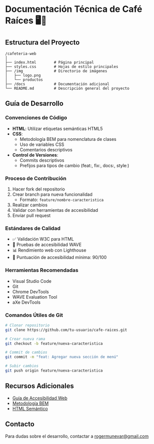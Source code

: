 # Documentación Técnica de Café Raíces 🖥️📄

## Estructura del Proyecto
```
/cafeteria-web
│
├── index.html        # Página principal
├── styles.css        # Hojas de estilo principales
├── /img              # Directorio de imágenes
│   ├── logo.png
│   └── productos
├── /docs             # Documentación adicional
└── README.md         # Descripción general del proyecto
```

## Guía de Desarrollo

### Convenciones de Código
- **HTML**: Utilizar etiquetas semánticas HTML5
- **CSS**: 
  - Metodología BEM para nomenclatura de clases
  - Uso de variables CSS
  - Comentarios descriptivos
- **Control de Versiones**: 
  - Commits descriptivos
  - Prefijos para tipos de cambio (feat:, fix:, docs:, style:)

### Proceso de Contribución
1. Hacer fork del repositorio
2. Crear branch para nueva funcionalidad
   - Formato: `feature/nombre-caracteristica`
3. Realizar cambios
4. Validar con herramientas de accesibilidad
5. Enviar pull request

### Estándares de Calidad
- ✅ Validación W3C para HTML
- 🌈 Pruebas de accesibilidad WAVE
- 📊 Rendimiento web con Lighthouse
- 💯 Puntuación de accesibilidad mínima: 90/100

### Herramientas Recomendadas
- Visual Studio Code
- Git
- Chrome DevTools
- WAVE Evaluation Tool
- aXe DevTools

### Comandos Útiles de Git
```bash
# Clonar repositorio
git clone https://github.com/tu-usuario/cafe-raices.git

# Crear nueva rama
git checkout -b feature/nueva-caracteristica

# Commit de cambios
git commit -m "feat: Agregar nueva sección de menú"

# Subir cambios
git push origin feature/nueva-caracteristica
```

## Recursos Adicionales
- [Guía de Accesibilidad Web](https://www.w3.org/WAI/fundamentals/accessibility-intro/)
- [Metodología BEM](https://getbem.com/)
- [HTML Semántico](https://developer.mozilla.org/es/docs/Glossary/Semantics)

## Contacto
Para dudas sobre el desarrollo, contactar a rogermunevar@gmail.com

